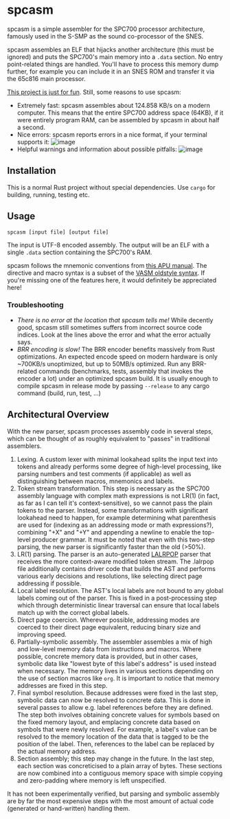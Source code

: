 # spcasm

spcasm is a simple assembler for the SPC700 processor architecture, famously used in the S-SMP as the sound co-processor of the SNES.

spcasm assembles an ELF that hijacks another architecture (this must be ignored) and puts the SPC700's main memory into a `.data` section. No entry point-related things are handled. You'll have to process this memory dump further, for example you can include it in an SNES ROM and transfer it via the 65c816 main processor.

[This project is just for fun](https://justforfunnoreally.dev/). Still, some reasons to use spcasm:
* Extremely fast: spcasm assembles about 124.858 KB/s on a modern computer. This means that the entire SPC700 address space (64KB), if it were entirely program RAM, can be assembled by spcasm in about half a second.
* Nice errors: spcasm reports errors in a nice format, if your terminal supports it:
![image](https://user-images.githubusercontent.com/28656157/164973851-d66c5fa3-8bed-43b6-b7c2-e66cc53592c6.png)
* Helpful warnings and information about possible pitfalls:
![image](https://user-images.githubusercontent.com/28656157/164979501-4ece4431-735e-471c-a9a8-674df64b23c3.png)

## Installation

This is a normal Rust project without special dependencies. Use `cargo` for building, running, testing etc.

## Usage

`spcasm [input file] [output file]`

The input is UTF-8 encoded assembly. The output will be an ELF with a single `.data` section containing the SPC700's RAM.

spcasm follows the mnemonic conventions from [this APU manual](https://web.archive.org/web/20060208001231/http://www.alpha-ii.com/snesmusic/files/spc700_apu_manual.txt). The directive and macro syntax is a subset of the [VASM oldstyle syntax](http://sun.hasenbraten.de/vasm/release/vasm_6.html#Oldstyle-Syntax-Module). If you're missing one of the features here, it would definitely be appreciated here!

### Troubleshooting

- *There is no error at the location that spcasm tells me!* While decently good, spcasm still sometimes suffers from incorrect source code indices. Look at the lines above the error and what the error actually says.
- *BRR encoding is slow!* The BRR encoder benefits massively from Rust optimizations. An expected encode speed on modern hardware is only ~700KB/s unoptimized, but up to 50MB/s optimized. Run any BRR-related commands (benchmarks, tests, assembly that invokes the encoder a lot) under an optimized spcasm build. It is usually enough to compile spcasm in release mode by passing `--release` to any cargo command (build, run, test, ...)

## Architectural Overview

With the new parser, spcasm processes assembly code in several steps, which can be thought of as roughly equivalent to "passes" in traditional assemblers.
1. Lexing. A custom lexer with minimal lookahead splits the input text into tokens and already performs some degree of high-level processing, like parsing numbers and test comments (if applicable) as well as distinguishing between macros, mnemonics and labels.
2. Token stream transformation. This step is necessary as the SPC700 assembly language with complex math expressions is not LR(1) (in fact, as far as I can tell it's context-sensitive), so we cannot pass the plain tokens to the parser. Instead, some transformations with significant lookahead need to happen, for example determining what parenthesis are used for (indexing as an addressing mode or math expressions?), combining "+X" and "+Y" and appending a newline to enable the top-level producer grammar. It must be noted that even with this two-step parsing, the new parser is significantly faster than the old (>50%).
3. LR(1) parsing. The parser is an auto-generated [LALRPOP](https://github.com/lalrpop/lalrpop) parser that receives the more context-aware modified token stream. The .lalrpop file additionally contains driver code that builds the AST and performs various early decisions and resolutions, like selecting direct page addressing if possible.
4. Local label resolution. The AST's local labels are not bound to any global labels coming out of the parser. This is fixed in a post-processing step which through deterministic linear traversal can ensure that local labels match up with the correct global labels.
5. Direct page coercion. Wherever possible, addressing modes are coerced to their direct page equivalent, reducing binary size and improving speed.
6. Partially-symbolic assembly. The assembler assembles a mix of high and low-level memory data from instructions and macros. Where possible, concrete memory data is provided, but in other cases, symbolic data like "lowest byte of this label's address" is used instead when necessary. The memory lives in various sections depending on the use of section macros like `org`. It is important to notice that memory addresses are fixed in this step.
7. Final symbol resolution. Because addresses were fixed in the last step, symbolic data can now be resolved to concrete data. This is done in several passes to allow e.g. label references before they are defined. The step both involves obtaining concrete values for symbols based on the fixed memory layout, and emplacing concrete data based on symbols that were newly resolved. For example, a label's value can be resolved to the memory location of the data that is tagged to be the position of the label. Then, references to the label can be replaced by the actual memory address.
8. Section assembly; this step may change in the future. In the last step, each section was concreticised to a plain array of bytes. These sections are now combined into a contiguous memory space with simple copying and zero-padding where memory is left unspecified.

It has not been experimentally verified, but parsing and symbolic assembly are by far the most expensive steps with the most amount of actual code (generated or hand-written) handling them.
